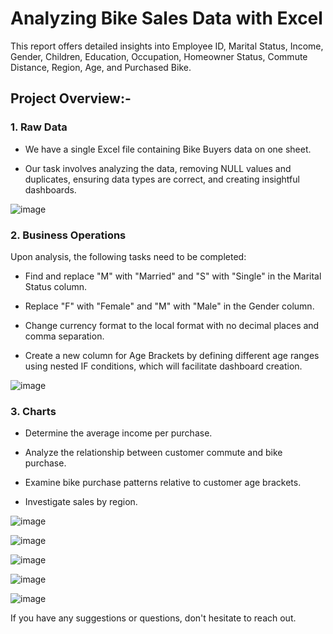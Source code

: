 # Analyzing Bike Sales Data with Excel 
This report offers detailed insights into Employee ID, Marital Status, Income, Gender, Children, Education, Occupation, Homeowner Status, Commute Distance, Region, Age, and Purchased Bike.

<h2>Project Overview:-</h2>
<h3>1. Raw Data</h3>

- We have a single Excel file containing Bike Buyers data on one sheet.

- Our task involves analyzing the data, removing NULL values and duplicates, ensuring data types are correct, and creating insightful dashboards.

![image](https://github.com/user-attachments/assets/de86cccf-6daa-4b34-b16a-82039add6253)

<h3>2. Business Operations</h3>

Upon analysis, the following tasks need to be completed:

- Find and replace "M" with "Married" and "S" with "Single" in the Marital Status column.
 
- Replace "F" with "Female" and "M" with "Male" in the Gender column.
 
- Change currency format to the local format with no decimal places and comma separation.
 
- Create a new column for Age Brackets by defining different age ranges using nested IF conditions, which will facilitate dashboard creation.

![image](https://github.com/user-attachments/assets/141beca0-4f5d-44ad-adef-dccf84282227)


<h3>3. Charts</h3>

- Determine the average income per purchase.
 
- Analyze the relationship between customer commute and bike purchase.
 
- Examine bike purchase patterns relative to customer age brackets.
 
- Investigate sales by region.

![image](https://github.com/user-attachments/assets/9badbad4-fcd8-423e-ba7a-f3a0e7bbb652)


![image](https://github.com/user-attachments/assets/09589bf7-26f2-42f0-b9ee-7608757cb970)


![image](https://github.com/user-attachments/assets/62b35c16-4e7a-41d1-b2fc-67a50b06adee)


![image](https://github.com/user-attachments/assets/ca1a8178-41f4-4701-a20a-852ecb44ea10)

![image](https://github.com/user-attachments/assets/619ccf4a-50cd-41c6-bd03-57b1c34f0260)

If you have any suggestions or questions, don't hesitate to reach out.
